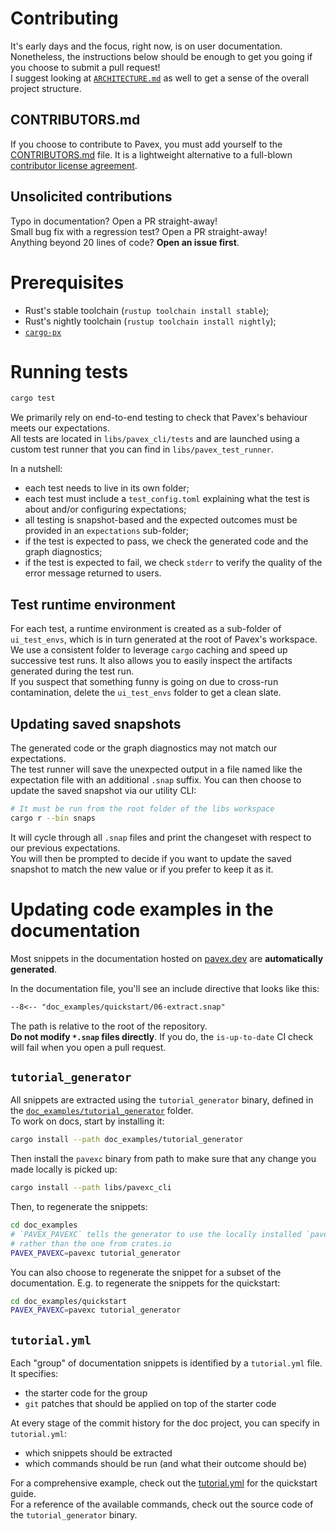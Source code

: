 # Contributing

It's early days and the focus, right now, is on user documentation.\
Nonetheless, the instructions below should be enough to get you going if you choose to submit a pull request!\
I suggest looking at [`ARCHITECTURE.md`](ARCHITECTURE.md) as well to get a sense of the overall project structure.

## CONTRIBUTORS.md

If you choose to contribute to Pavex,
you must add yourself to the [CONTRIBUTORS.md](CONTRIBUTORS.md) file.
It is a lightweight alternative to a full-blown [contributor license agreement](https://www.djangoproject.com/foundation/cla/faq/).

## Unsolicited contributions

Typo in documentation? Open a PR straight-away!\
Small bug fix with a regression test? Open a PR straight-away!\
Anything beyond 20 lines of code? **Open an issue first**.

# Prerequisites

- Rust's stable toolchain (`rustup toolchain install stable`);
- Rust's nightly toolchain (`rustup toolchain install nightly`);
- [`cargo-px`](https://lukemathwalker.github.io/cargo-px/)

# Running tests

```bash
cargo test
```

We primarily rely on end-to-end testing to check that Pavex's behaviour meets our expectations.\
All tests are located in `libs/pavex_cli/tests` and are launched using a custom test runner that you can find in `libs/pavex_test_runner`.

In a nutshell:

- each test needs to live in its own folder;
- each test must include a `test_config.toml` explaining what the test is about and/or configuring expectations;
- all testing is snapshot-based and the expected outcomes must be provided in an `expectations` sub-folder;
- if the test is expected to pass, we check the generated code and the graph diagnostics;
- if the test is expected to fail, we check `stderr` to verify the quality of the error message returned to users.

## Test runtime environment

For each test, a runtime environment is created as a sub-folder of `ui_test_envs`, which is in turn generated at the root of Pavex's workspace.\
We use a consistent folder to leverage `cargo` caching and speed up successive test runs. It also allows you to easily inspect the artifacts generated during the test run.\
If you suspect that something funny is going on due to cross-run contamination, delete the `ui_test_envs` folder to get a clean slate.

## Updating saved snapshots

The generated code or the graph diagnostics may not match our expectations.\
The test runner will save the unexpected output in a file named like the expectation file with an additional `.snap` suffix. You can then choose to update the saved snapshot via our utility CLI:

```bash
# It must be run from the root folder of the libs workspace
cargo r --bin snaps
```

It will cycle through all `.snap` files and print the changeset with respect to our previous expectations.\
You will then be prompted to decide if you want to update the saved snapshot to match the new value or if you prefer to keep it as it.

# Updating code examples in the documentation

Most snippets in the documentation hosted on [pavex.dev](https://pavex.dev/docs) are **automatically generated**.

In the documentation file, you'll see an include directive that looks like this:

```markdown
--8<-- "doc_examples/quickstart/06-extract.snap"
```

The path is relative to the root of the repository.\
**Do not modify `*.snap` files directly**.
If you do, the `is-up-to-date` CI check will fail when you open a pull request.

## `tutorial_generator`

All snippets are extracted using the `tutorial_generator` binary,
defined in the [`doc_examples/tutorial_generator`](doc_examples/tutorial_generator) folder.\
To work on docs, start by installing it:

```bash
cargo install --path doc_examples/tutorial_generator
```

Then install the `pavexc` binary from path to make sure that any change you made locally is picked up:

```bash
cargo install --path libs/pavexc_cli
```

Then, to regenerate the snippets:

```bash
cd doc_examples
# `PAVEX_PAVEXC` tells the generator to use the locally installed `pavexc` binary
# rather than the one from crates.io
PAVEX_PAVEXC=pavexc tutorial_generator
```

You can also choose to regenerate the snippet for a subset of the documentation. E.g. to regenerate the snippets for the quickstart:

```bash
cd doc_examples/quickstart
PAVEX_PAVEXC=pavexc tutorial_generator
```

## `tutorial.yml`

Each "group" of documentation snippets is identified by a `tutorial.yml` file.\
It specifies:

- the starter code for the group
- `git` patches that should be applied on top of the starter code

At every stage of the commit history for the doc project, you can specify in `tutorial.yml`:

- which snippets should be extracted
- which commands should be run (and what their outcome should be)

For a comprehensive example,
check out the [tutorial.yml](doc_examples/quickstart/tutorial.yml) for the quickstart guide.\
For a reference of the available commands, check out the source code of the `tutorial_generator` binary.

